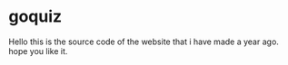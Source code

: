 # goquiz
Hello this is the source code of the website that i have made a year ago. hope you like it.
